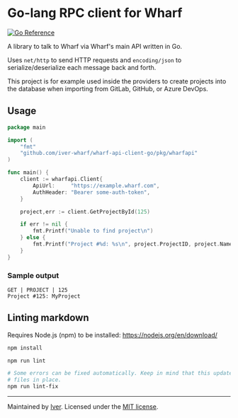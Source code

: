 # Go-lang RPC client for Wharf

[![Go Reference](https://pkg.go.dev/badge/github.com/iver-wharf/wharf-api-client-go.svg)](https://pkg.go.dev/github.com/iver-wharf/wharf-api-client-go)

A library to talk to Wharf via Wharf's main API written in Go.

Uses `net/http` to send HTTP requests and `encoding/json` to
serialize/deserialize each message back and forth.

This project is for example used inside the providers to create projects
into the database when importing from GitLab, GitHub, or Azure DevOps.

## Usage

```go
package main

import (
	"fmt"
	"github.com/iver-wharf/wharf-api-client-go/pkg/wharfapi"
)

func main() {
	client := wharfapi.Client{
		ApiUrl:     "https://example.wharf.com",
		AuthHeader: "Bearer some-auth-token",
	}

	project,err := client.GetProjectById(125)

	if err != nil {
		fmt.Printf("Unable to find project\n")
	} else {
		fmt.Printf("Project #%d: %s\n", project.ProjectID, project.Name)
	}
}
```

### Sample output

```log
GET | PROJECT | 125
Project #125: MyProject
```

## Linting markdown

Requires Node.js (npm) to be installed: <https://nodejs.org/en/download/>

```sh
npm install

npm run lint

# Some errors can be fixed automatically. Keep in mind that this updates the
# files in place.
npm run lint-fix
```

---

Maintained by [Iver](https://www.iver.com/en).
Licensed under the [MIT license](./LICENSE).
